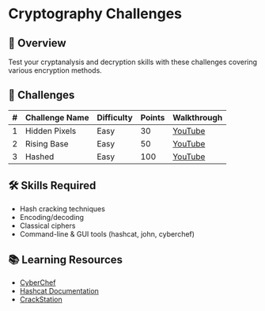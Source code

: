 
# Cryptography Challenges

## 🎯 Overview

Test your cryptanalysis and decryption skills with these challenges covering various encryption methods.

## 🔐 Challenges

| # | Challenge Name | Difficulty | Points | Walkthrough |
|---|---------------|------------|--------|-------------|
| 1 | Hidden Pixels | Easy | 30 | [YouTube](https://www.youtube.com/watch?v=QKaqybvuugM&t=24s) |
| 2 | Rising Base | Easy | 50 | [YouTube](https://www.youtube.com/watch?v=QKaqybvuugM&t=237s) |
| 3 | Hashed | Easy | 100 | [YouTube](https://www.youtube.com/watch?v=QKaqybvuugM&t=404s) |

## 🛠️ Skills Required

- Hash cracking techniques
- Encoding/decoding
- Classical ciphers
- Command-line & GUI tools (hashcat, john, cyberchef)

## 📚 Learning Resources

- [CyberChef](https://gchq.github.io/CyberChef/)
- [Hashcat Documentation](https://hashcat.net/wiki/)
- [CrackStation](https://crackstation.net/)
